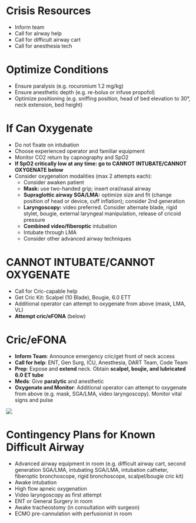 # Crisis Resources 
* Inform team 
* Call for airway help 
* Call for difficult airway cart 
* Call for anesthesia tech 

# Optimize Conditions 
* Ensure paralysis (e.g. rocuronium 1.2 mg/kg)
* Ensure anesthetic depth (e.g. re-bolus or infuse propofol) 
* Optimize positioning (e.g. sniffing position, head of bed elevation to 30°,
neck extension, bed height)

# If Can Oxygenate 
* Do not fixate on intubation 
* Choose experienced operator and familiar equipment
* Monitor CO2 return by capnography and SpO2
* **If SpO2 critically low at any time: go to CANNOT INTUBATE/CANNOT OXYGENATE below**
* Consider oxygenation modalities (max 2 attempts each):
    * Consider awaken patient
    * **Mask:** use two-handed grip; insert oral/nasal airway 
    * **Supraglottic airway SGA/LMA:** optimize size and fit (change position of head or device, cuff inflation); consider 2nd generation
    * **Laryngoscopy:** video preferred. Consider alternate blade, rigid stylet, bougie, external laryngeal manipulation, release of cricoid pressure 
    * **Combined video/fiberoptic** intubation
    * Intubate through LMA
    * Consider other advanced airway techniques

# CANNOT INTUBATE/CANNOT OXYGENATE
* Call for Cric-capable help
* Get Cric Kit: Scalpel (10 Blade), Bougie, 6.0 ETT
* Additional operator can attempt to oxygenate from above (mask, LMA, VL)
* **Attempt cric/eFONA** (below)

# Cric/eFONA
* **Inform Team**: Announce emergency cric/get front of neck access
* **Call for help**: ENT, Gen Surg, ICU, Anesthesia, DART Team, Code Team
* **Prep**: Expose and **extend** neck. Obtain **scalpel, boujie, and lubricated 6.0 ET tube**
* **Meds**: Give **paralytic** and anesthetic 
* **Oxygenate and Monitor**: Additional operator can attempt to oxygenate from above (e.g. mask, SGA/LMA, video laryngoscopy). Monitor vital signs and pulse 

![](resource:assets/EmergencyText/Cric.jpg)

# Contingency Plans for Known Difficult Airway
* Advanced airway equipment in room (e.g. difficult airway cart, second generation SGA/LMA, intubating SGA/LMA, intubation catheter, fiberoptic bronchoscope, rigid bronchoscope, scalpel/bougie cric kit) 
* Awake intubation 
* High flow apneic oxygenation
* Video laryngoscopy as first attempt 
* ENT or General Surgery in room 
* Awake tracheostomy (in consultation with surgeon)
* ECMO pre-cannulation with perfusionist in room 

